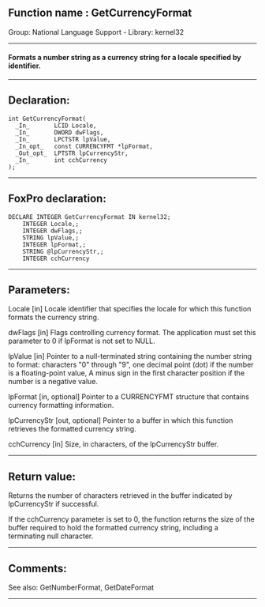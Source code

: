 
## Function name : GetCurrencyFormat
Group: National Language Support - Library: kernel32    
***  


#### Formats a number string as a currency string for a locale specified by identifier.
***  


## Declaration:
```foxpro  
int GetCurrencyFormat(
  _In_       LCID Locale,
  _In_       DWORD dwFlags,
  _In_       LPCTSTR lpValue,
  _In_opt_   const CURRENCYFMT *lpFormat,
  _Out_opt_  LPTSTR lpCurrencyStr,
  _In_       int cchCurrency
);  
```  
***  


## FoxPro declaration:
```foxpro  
DECLARE INTEGER GetCurrencyFormat IN kernel32;
	INTEGER Locale,;
	INTEGER dwFlags,;
	STRING lpValue,;
	INTEGER lpFormat,;
	STRING @lpCurrencyStr,;
	INTEGER cchCurrency  
```  
***  


## Parameters:
Locale [in]
Locale identifier that specifies the locale for which this function formats the currency string.

dwFlags [in]
Flags controlling currency format. The application must set this parameter to 0 if lpFormat is not set to NULL.

lpValue [in]
Pointer to a null-terminated string containing the number string to format: characters "0" through "9", one decimal point (dot) if the number is a floating-point value, A minus sign in the first character position if the number is a negative value.

lpFormat [in, optional]
Pointer to a CURRENCYFMT structure that contains currency formatting information.

lpCurrencyStr [out, optional]
Pointer to a buffer in which this function retrieves the formatted currency string.

cchCurrency [in]
Size, in characters, of the lpCurrencyStr buffer.  
***  


## Return value:
Returns the number of characters retrieved in the buffer indicated by lpCurrencyStr if successful. 

If the cchCurrency parameter is set to 0, the function returns the size of the buffer required to hold the formatted currency string, including a terminating null character.  
***  


## Comments:
See also: GetNumberFormat, GetDateFormat   
  
***  

